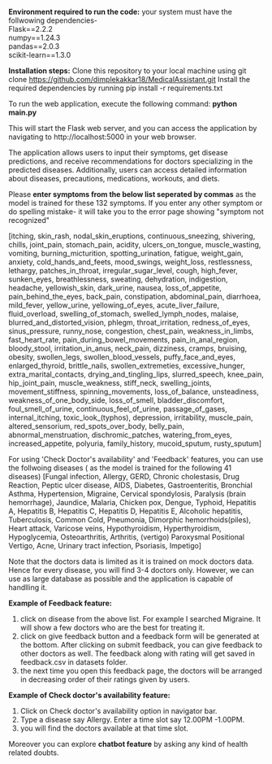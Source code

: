 **Environment required to run the code:**
your system must have the follwowing dependencies-<br>
Flask==2.2.2<br>
numpy==1.24.3<br>
pandas==2.0.3<br>
scikit-learn==1.3.0<br>


**Installation steps:**
Clone this repository to your local machine using git clone https://github.com/dimplekakkar18/MedicalAssistant.git
Install the required dependencies by running pip install -r requirements.txt


To run the web application, execute the following command:
**python main.py**

This will start the Flask web server, and you can access the application by navigating to http://localhost:5000 in your web browser.

The application allows users to input their symptoms, get disease predictions, and receive recommendations for doctors specializing in the predicted diseases. Additionally, users can access detailed information about diseases, precautions, medications, workouts, and diets.

Please **enter symptoms from the below list seperated by commas** as the model is trained for these 132 symptoms. If you enter any other symptom or do spelling mistake- it will take you to the error page showing "symptom not recognized"

[itching, skin_rash, nodal_skin_eruptions, continuous_sneezing, shivering, chills, joint_pain, stomach_pain, acidity, ulcers_on_tongue, muscle_wasting, vomiting, burning_micturition, spotting_urination, fatigue, weight_gain, anxiety, cold_hands_and_feets, mood_swings, weight_loss, restlessness, lethargy, patches_in_throat, irregular_sugar_level, cough, high_fever, sunken_eyes, breathlessness, sweating, dehydration, indigestion, headache, yellowish_skin, dark_urine, nausea, loss_of_appetite, pain_behind_the_eyes, back_pain, constipation, abdominal_pain, diarrhoea, mild_fever, yellow_urine, yellowing_of_eyes, acute_liver_failure, fluid_overload, swelling_of_stomach, swelled_lymph_nodes, malaise, blurred_and_distorted_vision, phlegm, throat_irritation, redness_of_eyes, sinus_pressure, runny_nose, congestion, chest_pain, weakness_in_limbs, fast_heart_rate, pain_during_bowel_movements, pain_in_anal_region, bloody_stool, irritation_in_anus, neck_pain, dizziness, cramps, bruising, obesity, swollen_legs, swollen_blood_vessels, puffy_face_and_eyes, enlarged_thyroid, brittle_nails, swollen_extremeties, excessive_hunger, extra_marital_contacts, drying_and_tingling_lips, slurred_speech, knee_pain, hip_joint_pain, muscle_weakness, stiff_neck, swelling_joints, movement_stiffness, spinning_movements, loss_of_balance, unsteadiness, weakness_of_one_body_side, loss_of_smell, bladder_discomfort, foul_smell_of_urine, continuous_feel_of_urine, passage_of_gases, internal_itching, toxic_look_(typhos), depression, irritability, muscle_pain, altered_sensorium, red_spots_over_body, belly_pain, abnormal_menstruation, dischromic_patches, watering_from_eyes, increased_appetite, polyuria, family_history, mucoid_sputum, rusty_sputum]

For using 'Check Doctor's availability' and 'Feedback' features, you can use the follwoing diseases ( as the model is trained for the following 41 diseases)
[Fungal infection, Allergy, GERD, Chronic cholestasis, Drug Reaction, Peptic ulcer disease, AIDS, Diabetes, Gastroenteritis, Bronchial Asthma, Hypertension, Migraine, Cervical spondylosis, Paralysis (brain hemorrhage), Jaundice, Malaria, Chicken pox, Dengue, Typhoid, Hepatitis A, Hepatitis B, Hepatitis C, Hepatitis D, Hepatitis E, Alcoholic hepatitis, Tuberculosis, Common Cold, Pneumonia, Dimorphic hemorrhoids(piles), Heart attack, Varicose veins, Hypothyroidism, Hyperthyroidism, Hypoglycemia, Osteoarthritis, Arthritis, (vertigo) Paroxysmal Positional Vertigo, Acne, Urinary tract infection, Psoriasis, Impetigo]

Note that the doctors data is limited as it is trained on mock doctors data. Hence for every disease, you will find 3-4 doctors only. However, we can use as large database as possible and the application is capable of handlling it.

**Example of Feedback feature:**
1) click on disease from the above list. For example I searched Migraine. It will show a few doctors who are the best for treating it. 
2) click on give feedback button and a feedback form will be generated at the bottom. After clicking on submit feedback, you can give feedback to other doctors as well. The feedback along with rating will get saved in feedback.csv in datasets folder.
3) the next time you open this feedback page, the doctors will be arranged in decreasing order of their ratings given by users.

**Example of Check doctor's availability feature:**
1) Click on Check doctor's availability option in navigator bar. 
2) Type a disease say Allergy. Enter a time slot say 12.00PM -1.00PM. 
3) you will find the doctors available at that time slot.

Moreover you can explore **chatbot feature** by asking any kind of health related doubts.
